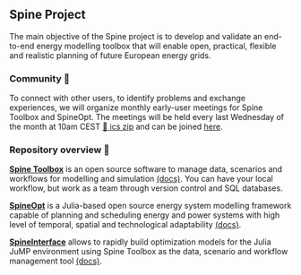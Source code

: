 ## Spine Project

The main objective of the Spine project is to develop and validate an end-to-end energy modelling toolbox that will enable open, practical, flexible and realistic planning of future European energy grids.

### Community :speech_balloon:

To connect with other users, to identify problems and exchange experiences, we will organize monthly early-user meetings for Spine Toolbox and SpineOpt. The meetings will be held every last Wednesday of the month at 10am CEST [:calendar: ics zip](https://github.com/Spine-project/SpineOpt.jl/files/9149471/Spine.Toolbox.and.SpineOpt.Exchange.QA.Help.zip) and can be joined [here](https://teams.microsoft.com/l/meetup-join/19%3ameeting_YjlhOWNmZjYtMDUxMC00MWViLTllMGUtNGI0NWY5NzY2YTU4%40thread.v2/0?context=%7b%22Tid%22%3a%22d7ab8571-7881-415a-b0c2-b5a933c86ee8%22%2c%22Oid%22%3a%227ff67982-a736-42fa-ade6-994bb97d94a8%22%7d).

### Repository overview :file_folder:
[**Spine Toolbox**](https://github.com/Spine-project/Spine-Toolbox) is an open source software to manage data, scenarios and workflows for modelling and simulation [(docs)](https://spine-toolbox.readthedocs.io/en/latest/?badge=latest#). You can have your local workflow, but work as a team through version control and SQL databases.

[**SpineOpt**](https://github.com/Spine-project/SpineOpt.jl) is a Julia-based open source energy system modelling framework capable of planning and scheduling energy and power systems with high level of temporal, spatial and technological adaptability [(docs)](https://spine-project.github.io/SpineOpt.jl/latest/index.html).

[**SpineInterface**](https://github.com/Spine-project/SpineInterface.jl) allows to rapidly build optimization models for the Julia JuMP environment using Spine Toolbox as the data, scenario and workflow management tool [(docs)](https://spine-project.github.io/SpineInterface.jl/latest/index.html).
